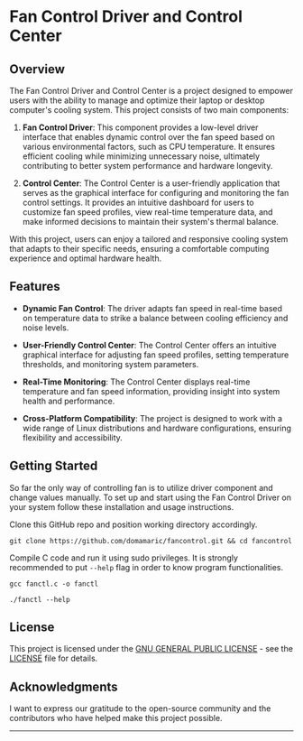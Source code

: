 # Fan Control Driver and Control Center

<!---
![Project Logo](your_project_logo.png)
-->

## Overview

The Fan Control Driver and Control Center is a project designed to empower users with the ability to manage and optimize their laptop or desktop computer's cooling system. This project consists of two main components:

1. **Fan Control Driver**: This component provides a low-level driver interface that enables dynamic control over the fan speed based on various environmental factors, such as CPU temperature. It ensures efficient cooling while minimizing unnecessary noise, ultimately contributing to better system performance and hardware longevity.

2. **Control Center**: The Control Center is a user-friendly application that serves as the graphical interface for configuring and monitoring the fan control settings. It provides an intuitive dashboard for users to customize fan speed profiles, view real-time temperature data, and make informed decisions to maintain their system's thermal balance.

With this project, users can enjoy a tailored and responsive cooling system that adapts to their specific needs, ensuring a comfortable computing experience and optimal hardware health.

## Features

- **Dynamic Fan Control**: The driver adapts fan speed in real-time based on temperature data to strike a balance between cooling efficiency and noise levels.

- **User-Friendly Control Center**: The Control Center offers an intuitive graphical interface for adjusting fan speed profiles, setting temperature thresholds, and monitoring system parameters.

- **Real-Time Monitoring**: The Control Center displays real-time temperature and fan speed information, providing insight into system health and performance.

- **Cross-Platform Compatibility**: The project is designed to work with a wide range of Linux distributions and hardware configurations, ensuring flexibility and accessibility.

## Getting Started

So far the only way of controlling fan is to utilize driver component and change values manually. To set up and start using the Fan Control Driver on your system follow these installation and usage instructions.

Clone this GitHub repo and position working directory accordingly.
```
git clone https://github.com/domamaric/fancontrol.git && cd fancontrol
```

Compile C code and run it using sudo privileges. It is strongly recommended to put `--help` flag in order to know program functionalities.

```
gcc fanctl.c -o fanctl
```

```
./fanctl --help
```

## License

This project is licensed under the [GNU GENERAL PUBLIC LICENSE](LICENSE) - see the [LICENSE](LICENSE) file for details.

## Acknowledgments

I want to express our gratitude to the open-source community and the contributors who have helped make this project possible.

---
<!---
[Optional: Additional sections such as Installation, Usage, Screenshots, Troubleshooting, etc., can be added as per your project's requirements.]
-->
